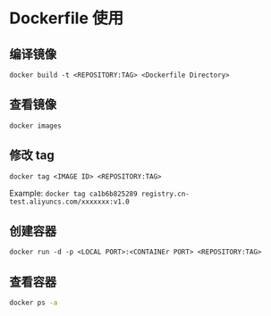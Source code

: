 # Dockerfile 使用

## 编译镜像

```shell
docker build -t <REPOSITORY:TAG> <Dockerfile Directory>
```

## 查看镜像

```shell
docker images
```

## 修改 tag

```shell
docker tag <IMAGE ID> <REPOSITORY:TAG>
```

Example: `docker tag ca1b6b825289 registry.cn-test.aliyuncs.com/xxxxxxx:v1.0`

## 创建容器

```shell
docker run -d -p <LOCAL PORT>:<CONTAINEr PORT> <REPOSITORY:TAG>
```

## 查看容器

```sh
docker ps -a
```
